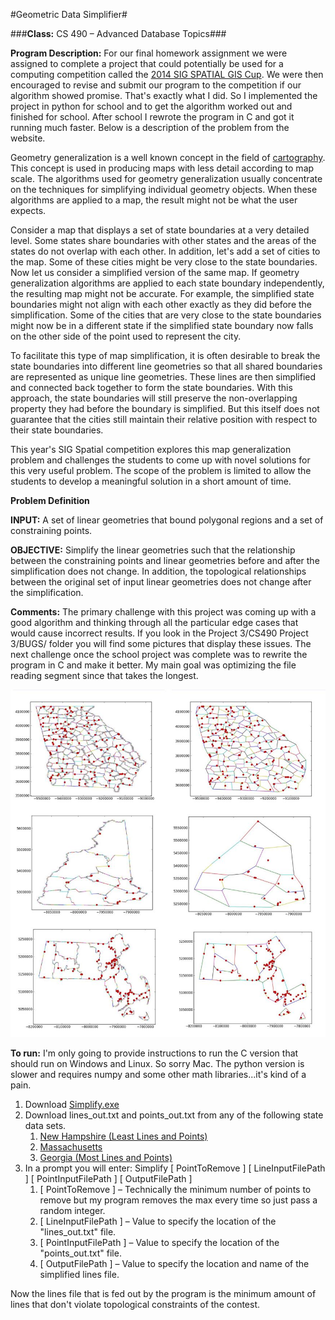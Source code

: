 #Geometric Data Simplifier#

###**Class:** CS 490 &ndash; Advanced Database Topics###

**Program Description:** For our final homework assignment we were assigned to complete a project that could potentially be used for a computing competition called the [2014 SIG SPATIAL GIS Cup](http://mypages.iit.edu/~xzhang22/GISCUP2014/). We were then encouraged to revise and submit our program to the competition if our algorithm showed promise. That's exactly what I did. So I implemented the project in python for school and to get the algorithm worked out and finished for school. After school I rewrote the program in C and got it running much faster. Below is a description of the problem from the website.

Geometry generalization is a well known concept in the field of [cartography](http://en.wikipedia.org/wiki/Cartographic_generalization). This concept is used in producing maps with less detail according to map scale. The algorithms used for geometry generalization usually concentrate on the techniques for simplifying individual geometry objects. When these algorithms are applied to a map, the result might not be what the user expects.

Consider a map that displays a set of state boundaries at a very detailed level. Some states share boundaries with other states and the areas of the states do not overlap with each other. In addition, let's add a set of cities to the map. Some of these cities might be very close to the state boundaries. Now let us consider a simplified version of the same map. If geometry generalization algorithms are applied to each state boundary independently, the resulting map might not be accurate. For example, the simplified state boundaries might not align with each other exactly as they did before the simplification. Some of the cities that are very close to the state boundaries might now be in a different state if the simplified state boundary now falls on the other side of the point used to represent the city.  

To facilitate this type of map simplification, it is often desirable to break the state boundaries into different line geometries so that all shared boundaries are represented as unique line geometries. These lines are then simplified and connected back together to form the state boundaries. With this approach, the state boundaries will still preserve the non-overlapping property they had before the boundary is simplified. But this itself does not guarantee that the cities still maintain their relative position with respect to their state boundaries. 

This year's SIG Spatial competition explores this map generalization problem and challenges the students to come up with novel solutions for this very useful problem. The scope of the problem is limited to allow the students to develop a meaningful solution in a short amount of time.

**Problem Definition**

**INPUT:** A set of linear geometries that bound polygonal regions and a set of constraining points.

**OBJECTIVE:** Simplify the linear geometries such that the relationship between the constraining points and linear geometries before and after the simplification does not change. In addition, the topological relationships between the original set of input linear geometries does not change after the simplification.
												


**Comments:** The primary challenge with this project was coming up with a good algorithm and thinking through all the particular edge cases that would cause incorrect results. If you look in the Project 3/CS490 Project 3/BUGS/ folder you will find some pictures that display these issues. The next challenge once the school project was complete was to rewrite the program in C and make it better. My main goal was optimizing the file reading segment since that takes the longest.



![](simplify.jpg)

**To run:** I'm only going to provide instructions to run the C version that should run on Windows and Linux. So sorry Mac. The python version is slower and requires numpy and some other math libraries...it's kind of a pain.

1. Download [Simplify.exe](https://drive.google.com/file/d/0Bwi6Jnp9m7pQT0NSSnM2a01pU0k/view?usp=sharing)
1. Download lines\_out.txt and points\_out.txt from any of the following state data sets. 
	1. [New Hampshire (Least Lines and Points)](https://drive.google.com/folderview?id=0Bwi6Jnp9m7pQVURpMWxWcWdQckE&usp=sharing)
	2. [Massachusetts](https://drive.google.com/folderview?id=0Bwi6Jnp9m7pQUTFtYVM2WGdiVUk&usp=sharing)
	3. [Georgia (Most Lines and Points)](https://drive.google.com/folderview?id=0Bwi6Jnp9m7pQbi1IbzJ4YXl0STg&usp=sharing)
1. In a prompt you will enter: Simplify [ PointToRemove ] [ LineInputFilePath ] [ PointInputFilePath ] [ OutputFilePath ]
	1. [ PointToRemove ] &ndash; Technically the minimum number of points to remove but my program removes the max every time so just pass a random integer.
	2. [ LineInputFilePath ] &ndash; Value to specify the location of the "lines_out.txt" file.
	3. [ PointInputFilePath ] &ndash; Value to specify the location of the "points_out.txt" file.
	4. [ OutputFilePath ] &ndash; Value to specify the location and name of the simplified lines file.


Now the lines file that is fed out by the program is the minimum amount of lines that don't violate topological constraints of the contest.